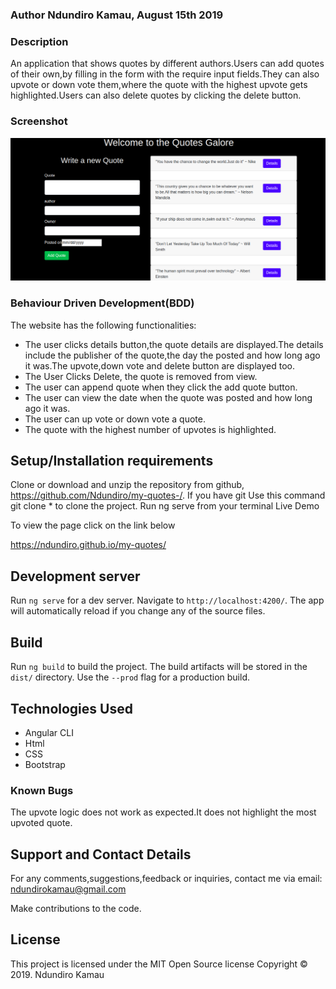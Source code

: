 ### Author Ndundiro Kamau, August 15th 2019

### Description
An application that shows quotes by different authors.Users can add quotes of their own,by filling in the form with the require input fields.They can also upvote or down vote them,where the quote with the highest upvote gets highlighted.Users can also delete quotes by clicking the delete button.

### Screenshot
<img src="https://github.com/Ndundiro/my-quotes/blob/master/src/assets/quotes.png" width="1000">

###  Behaviour Driven Development(BDD)
The website has the following functionalities:

* The user clicks details  button,the quote details are displayed.The details include the publisher of the quote,the day the posted and how long ago it was.The upvote,down vote and delete button are displayed too.
* The User Clicks Delete, the quote is removed from view.
* The user can append quote when they click the add quote button.
* The user can view the date when the quote was posted and how long ago it was.
* The user can up vote or down vote a quote.
* The quote with the highest number of upvotes is highlighted.

## Setup/Installation requirements
Clone or download and unzip the repository from github, https://github.com/Ndundiro/my-quotes-/.
If you have git Use this command git clone * to clone the project.
Run ng serve from your terminal
Live Demo

To view the page click on the link below

https://ndundiro.github.io/my-quotes/

## Development server

Run `ng serve` for a dev server. Navigate to `http://localhost:4200/`. The app will automatically reload if you change any of the source files.

## Build

Run `ng build` to build the project. The build artifacts will be stored in the `dist/` directory. Use the `--prod` flag for a production build.


## Technologies Used
* Angular CLI
* Html
* CSS
* Bootstrap

### Known Bugs
The upvote logic does not work as expected.It does not highlight the most upvoted quote.

## Support and Contact Details
For any comments,suggestions,feedback or inquiries, contact me via email: ndundirokamau@gmail.com

Make contributions to the code.

## License
This project is licensed under the MIT Open Source license Copyright &copy; 2019. Ndundiro Kamau


